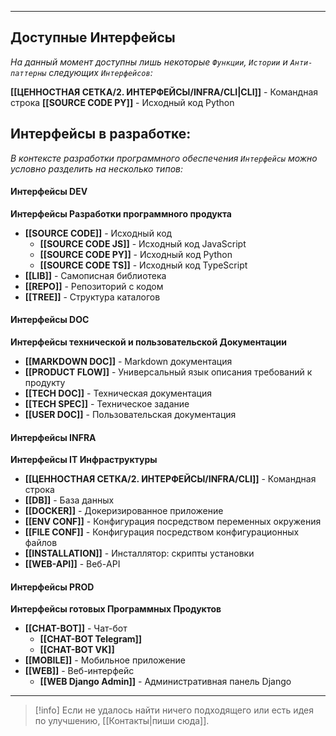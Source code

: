 ***
## Доступные Интерфейсы
_На данный момент доступны лишь некоторые `Функции`, `Истории` и `Анти-паттерны` следующих `Интерфейсов`:_

**[[ЦЕННОСТНАЯ СЕТКА/2. ИНТЕРФЕЙСЫ/INFRA/CLI|CLI]]** - Командная строка
**[[SOURCE CODE PY]]** - Исходный код Python


## Интерфейсы в разработке:
_В контексте разработки программного обеспечения `Интерфейсы` можно условно разделить на несколько типов:_
#### Интерфейсы DEV
**Интерфейсы Разработки программного продукта**

- **[[SOURCE CODE]]** - Исходный код
    - **[[SOURCE CODE JS]]** - Исходный код JavaScript
    - **[[SOURCE CODE PY]]** - Исходный код Python
    - **[[SOURCE CODE TS]]** - Исходный код TypeScript
- **[[LIB]]** - Самописная библиотека
- **[[REPO]]** - Репозиторий с кодом
- **[[TREE]]** - Структура каталогов

#### Интерфейсы DOC
**Интерфейсы технической и пользовательской Документации**

- **[[MARKDOWN DOC]]** - Markdown документация
- **[[PRODUCT FLOW]]** - Универсальный язык описания требований к продукту
- **[[TECH DOC]]** - Техническая документация
- **[[TECH SPEC]]** - Техническое задание
- **[[USER DOC]]** - Пользовательская документация

#### Интерфейсы INFRA
**Интерфейсы IT Инфраструктуры**

- **[[ЦЕННОСТНАЯ СЕТКА/2. ИНТЕРФЕЙСЫ/INFRA/CLI]]** - Командная строка
- **[[DB]]** - База данных
- **[[DOCKER]]** - Докеризированное приложение
- **[[ENV CONF]]** - Конфигурация посредством переменных окружения
- **[[FILE CONF]]** - Конфигурация посредством конфигурационных файлов
- **[[INSTALLATION]]** - Инсталлятор: скрипты установки
- **[[WEB-API]]** - Веб-API

#### Интерфейсы PROD
**Интерфейсы готовых Программных Продуктов**

- **[[CHAT-BOT]]** - Чат-бот
    - **[[CHAT-BOT Telegram]]**
    - **[[CHAT-BOT VK]]**
- **[[MOBILE]]** - Мобильное приложение
- **[[WEB]]** - Веб-интерфейс
    - **[[WEB Django Admin]]** - Административная панель Django

***

> [!info]
> Если не удалось найти ничего подходящего или есть идея по улучшению, [[Контакты|пиши сюда]].
